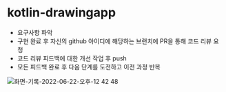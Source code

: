 # kotlin-drawingapp
- 요구사항 파악
- 구현 완료 후 자신의 github 아이디에 해당하는 브랜치에 PR을 통해 코드 리뷰 요청
- 코드 리뷰 피드백에 대한 개선 작업 후 push
- 모든 피드백 완료 후 다음 단계를 도전하고 이전 과정 반복

![화면-기록-2022-06-22-오후-12 42 48](https://user-images.githubusercontent.com/79190824/174939265-d952efc7-f9d7-4cd2-9de2-6a696677d698.gif)
